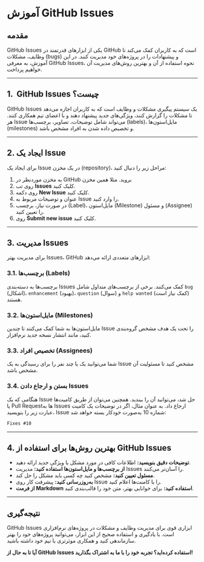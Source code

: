 # آموزش GitHub Issues

## مقدمه

‏GitHub Issues یکی از ابزارهای قدرتمند در GitHub است که به کاربران کمک می‌کند تا وظایف، مشکلات (bugs) و پیشنهادات را در پروژه‌های خود مدیریت کنند. در این آموزش، به معرفی GitHub Issues، نحوه استفاده از آن و بهترین روش‌های مدیریت آن خواهیم پرداخت.

---

## 1. ‏ GitHub Issues چیست؟

‏GitHub Issues یک سیستم پیگیری مشکلات و وظایف است که به کاربران اجازه می‌دهد تا مشکلات را گزارش کنند، ویژگی‌های جدید پیشنهاد دهند و با اعضای تیم همکاری کنند. هر Issue می‌تواند شامل توضیحات، تصاویر، برچسب‌ها (labels)، مایل‌استون‌ها (milestones) و تخصیص داده شدن به افراد مشخص باشد.

---

## 2. ایجاد یک Issue

برای ایجاد یک Issue در یک مخزن (repository)، مراحل زیر را دنبال کنید:


1. به مخزن موردنظر در GitHub بروید. مثلا همین مخزن
2. روی تب **Issues** کلیک کنید.
3. روی دکمه **New Issue** کلیک کنید.
4. عنوان و توضیحات مربوط به Issue را وارد کنید.
5. در صورت نیاز، برچسب (Label)، مایل‌استون (Milestone) و مسئول (Assignee) را تعیین کنید.
6. روی **Submit new issue** کلیک کنید.


---

## 3. مدیریت Issues

برای مدیریت بهتر Issues، GitHub ابزارهای متعددی ارائه می‌دهد:

### 3.1. برچسب‌ها (Labels)

برچسب‌ها به دسته‌بندی Issues کمک می‌کنند. برخی از برچسب‌های متداول شامل `bug` (اشکال)، `enhancement` (بهبود)، `question` (سوال) و `help wanted` (کمک نیاز است) هستند.

### 3.2. مایل‌استون‌ها (Milestones)

مایل‌استون‌ها به شما کمک می‌کنند تا چندین Issue را تحت یک هدف مشخص گروه‌بندی کنید، مانند انتشار نسخه جدید نرم‌افزار.

### 3.3. تخصیص افراد (Assignees)

شما می‌توانید یک یا چند نفر را برای رسیدگی به یک Issue مشخص کنید تا مسئولیت آن مشخص باشد.

### 3.4. بستن و ارجاع دادن Issues

هنگامی که یک Issue حل شد، می‌توانید آن را ببندید. همچنین می‌توان از طریق کامیت‌ها یا Pull Requestها به Issues ارجاع داد. به عنوان مثال، اگر در توضیحات یک کامیت عبارت زیر را بنویسید، Issue شماره 10 به‌صورت خودکار بسته خواهد شد:

```markdown
Fixes #10
```

---

## 4. بهترین روش‌ها برای استفاده از GitHub Issues

- **توضیحات دقیق بنویسید:** اطلاعات کافی در مورد مشکل یا ویژگی جدید ارائه دهید.
- **از برچسب‌ها و مایل‌استون‌ها استفاده کنید:** مدیریت Issues را آسان‌تر می‌کنند.
- **مسئول تعیین کنید:** مشخص کنید چه کسی باید مشکل را حل کند.
- **به‌روزرسانی کنید:** پیشرفت کار روی Issue را با کامنت‌ها اعلام کنید.
- **از فرمت Markdown استفاده کنید:** برای خوانایی بهتر، متن خود را قالب‌بندی کنید.

---

## نتیجه‌گیری

‏GitHub Issues ابزاری قوی برای مدیریت وظایف و مشکلات در پروژه‌های نرم‌افزاری است. با یادگیری و استفاده صحیح از این ابزار، می‌توانید پروژه‌های خود را بهتر سازماندهی کنید و همکاری موثرتری با تیم خود داشته باشید.

**آیا تا به حال از GitHub Issues استفاده کرده‌اید؟ تجربه خود را با ما به اشتراک بگذارید!**

